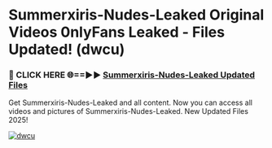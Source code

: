 # Summerxiris-Nudes-Leaked Original Videos 0nlyFans Leaked - Files Updated! (dwcu)

<h3>🔴 CLICK HERE 🌐==►► <a href="https://tinyurl.com/4mcuefdz" rel="nofollow">Summerxiris-Nudes-Leaked Updated Files</a></h3>

Get Summerxiris-Nudes-Leaked and all content. Now you can access all videos and pictures of Summerxiris-Nudes-Leaked. New Updated Files 2025!

[![dwcu](https://i.imgur.com/StAQSOY.gif)](https://tinyurl.com/4mcuefdz)
